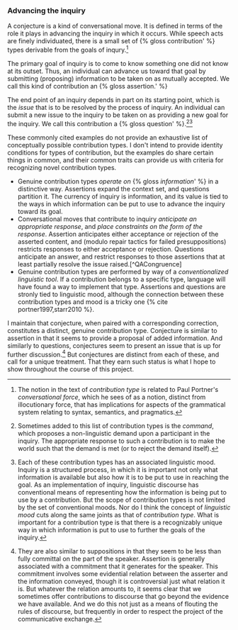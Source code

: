 ### Advancing the inquiry

A conjecture is a kind of conversational move. It is defined in terms of the role it plays in advancing the inquiry in which it occurs. While speech acts are finely individuated, there is a small set of {% gloss contribution' %} types derivable from the goals of inqury.[^ConversationalForce]

The primary goal of inquiry is to come to know something one did not know at its outset. Thus, an individual can advance us toward that goal by submitting (proposing) information to be taken on as mutually accepted. We call this kind of contribution an {% gloss assertion.' %}

The end point of an inquiry depends in part on its starting point, which is the *issue* that is to be resolved by the process of inquiry. An individual can submit a new issue to the inquiry to be taken on as providing a new goal for the inquiry.  We call this contribution a {% gloss question' %}.[^command][^mood]

These commonly cited examples do not provide an exhaustive list of conceptually possible contribution types. I don't intend to provide identity conditions for types of contribution, but the examples do share certain things in common, and their common traits can provide us with criteria for recognizing novel contribution types.

+ Genuine contribution types *operate on* {% gloss *information*' %} in a distinctive way. Assertions expand the context set, and questions partition it. The currency of inquiry is information, and its value is tied to the ways in which information can be put to use to advance the inquiry toward its goal.
+ Conversational moves that contribute to inquiry *anticipate an appropriate response*, and *place constraints on the form of the response*. Assertion anticipates either acceptance or rejection of the asserted content, and (modulo repair tactics for failed presuppositions) restricts responses to either acceptance or rejection. Questions anticipate an answer, and restrict responses to those assertions that at least partially resolve the issue raised.[^QACongruence]
+ Genuine contribution types are performed by way of a *conventionalized linguistic tool*. If a contribution belongs to a specific type, language will have found a way to implement that type. Assertions and questions are stronly tied to linguistic mood, although the connection between these contribution types and mood is a tricky one {% cite portner1997,starr2010 %}.

I maintain that conjecture, when paired with a corresponding correction, constitutes a distinct, genuine contribution type. Conjecture is similar to assertion in that it seems to provide a proposal of added information. And similarly to questions, conjectures seem to present an issue that is up for further discussion.[^supposition] But conjectures are distinct from each of these, and call for a unique treatment.  That they earn such status is what I hope to show throughout the course of this project.

[^command]:
    Sometimes added to this list of contribution types is the *command*, which proposes a non-linguistic demand upon a participant in the inquiry. The appropriate response to such a contribution is to make the world such that the demand is met (or to reject the demand itself).

[^mood]:
    Each of these contribution types has an associated linguistic mood. Inquiry is a structured process, in which it is important not only what information is available but also how it is to be put to use in reaching the goal. As an implementation of inquiry, linguistic discourse has conventional means of representing how the information is being put to use by a contribution. But the scope of contribution types is not limited by the set of conventional moods. Nor do I think the concept of *linguistic mood* cuts along the same joints as that of *contribution type*. What is important for a contribution type is that there is a recognizably unique way in which information is put to use to further the goals of the inquiry.

[^supposition]:
    They are also similar to suppositions in that they seem to be less than fully committal on the part of the speaker. Assertion is generally associated with a commitment that it generates for the speaker.  This commitment involves some evidential relation between the asserter and the information conveyed, though it is controversial just what relation it is. But whatever the relation amounts to, it seems clear that we sometimes offer contributions to discourse that go beyond the evidence we have available. And we do this not just as a means of flouting the rules of discourse, but frequently in order to respect the project of the communicative exchange.

[^ConversationalForce]:
    The notion in the text of *contribution type* is related to Paul Portner's *conversational force*, which he sees of as a notion, distinct from illocutionary force, that has implications for aspects of the grammatical system relating to syntax, semantics, and pragmatics.
